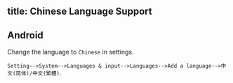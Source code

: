 title: Chinese Language Support
---

## Android

Change the language to `Chinese` in settings.

`Setting-->System-->Languages & input-->Languages-->Add a language-->中文(简体)/中文(繁軆)`.
